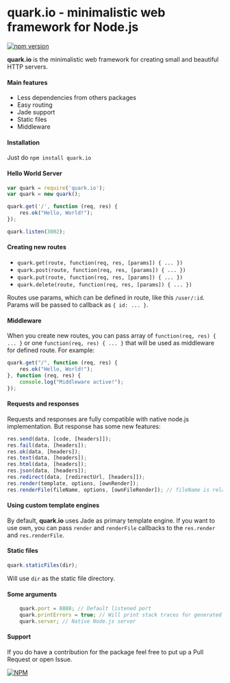 quark.io - minimalistic web framework for Node.js
======
[![npm version](https://badge.fury.io/js/quark.io.svg)](http://badge.fury.io/js/quark.io)

**quark.io** is the minimalistic web framework for creating small and beautiful HTTP servers.

#### Main features
* Less dependencies from others packages
* Easy routing
* Jade support
* Static files
* Middleware

#### Installation
Just do `npm install quark.io`

#### Hello World Server
```js
var quark = require('quark.io');
var quark = new quark();

quark.get('/', function (req, res) {
    res.ok("Hello, World!");
});

quark.listen(3002);
```

#### Creating new routes
* `quark.get(route, function(req, res, [params]) { ... })`
* `quark.post(route, function(req, res, [params]) { ... })`
* `quark.put(route, function(req, res, [params]) { ... })`
* `quark.delete(route, function(req, res, [params]) { ... })`

Routes use params, which can be defined in route, like this `/user/:id`. Params will be passed to callback as `{ id: ... }`.

#### Middleware
When you create new routes, you can pass array of `function(req, res) { ... }` or one `function(req, res) { ... }` that will be used as middleware for defined route.
For example:
```js
quark.get("/", function (req, res) {
    res.ok("Hello, World!");
}, function (req, res) {
    console.log("Middleware active!");
});
```

#### Requests and responses
Requests and responses are fully compatible with native node.js implementation. But response has some new features:

```js
res.send(data, [code, [headers]]);
res.fail(data, [headers]);
res.ok(data, [headers]);
res.text(data, [headers]);
res.html(data, [headers]);
res.json(data, [headers]);
res.redirect(data, [redirectUrl, [headers]]);
res.render(template, options, [ownRender]);
res.renderFile(fileName, options, [ownFileRender]); // fileName is relative path to the working directory
```

#### Using custom template engines
By default, **quark.io** uses Jade as primary template engine. If you want to use own, you can pass `render` and `renderFile` callbacks to the `res.render` and `res.renderFile`.

#### Static files
```js
quark.staticFiles(dir);
```
Will use `dir` as the static file directory.

#### Some arguments
```js
    quark.port = 8888; // Default listened port
    quark.printErrors = true; // Will print stack traces for generated errors
    quark.server; // Native Node.js server
```

#### Support
If you do have a contribution for the package feel free to put up a Pull Request or open Issue.


[![NPM](https://nodei.co/npm/quark.io.png)](https://nodei.co/npm/quark.io/)
